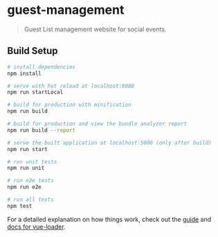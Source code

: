 # guest-management

> Guest List management website for social events.

## Build Setup

``` bash
# install dependencies
npm install

# serve with hot reload at localhost:8080
npm run startLocal

# build for production with minification
npm run build

# build for production and view the bundle analyzer report
npm run build --report

# serve the built application at localhost:5000 (only after build)
npm run start

# run unit tests
npm run unit

# run e2e tests
npm run e2e

# run all tests
npm test
```

For a detailed explanation on how things work, check out the [guide](http://vuejs-templates.github.io/webpack/) and [docs for vue-loader](http://vuejs.github.io/vue-loader).
